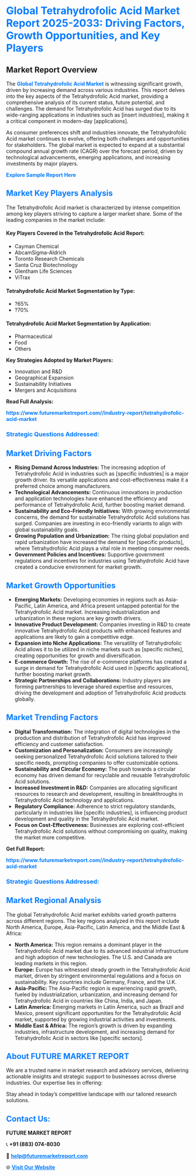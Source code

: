 <h1 style="color: #007BFF;">Global Tetrahydrofolic Acid Market Report 2025-2033: Driving Factors, Growth Opportunities, and Key Players</h1>

<section id="overview">
<h2>Market Report Overview</h2>
<p>The <a href="https://www.futuremarketreport.com//industry-report/tetrahydrofolic-acid-market" style="color: #007BFF; text-decoration: none;"><strong>Global Tetrahydrofolic Acid Market</strong></a> is witnessing significant growth, driven by increasing demand across various industries. This report delves into the key aspects of the Tetrahydrofolic Acid market, providing a comprehensive analysis of its current status, future potential, and challenges. The demand for Tetrahydrofolic Acid has surged due to its wide-ranging applications in industries such as [insert industries], making it a critical component in modern-day [applications].</p>
<p>As consumer preferences shift and industries innovate, the Tetrahydrofolic Acid market continues to evolve, offering both challenges and opportunities for stakeholders. The global market is expected to expand at a substantial compound annual growth rate (CAGR) over the forecast period, driven by technological advancements, emerging applications, and increasing investments by major players.</p>
</section>

<section id="overview">
<p><a href="https://www.futuremarketreport.com//request-sample/reportId=91783" style="color: #007BFF; text-decoration: none;"><strong>Explore Sample Report Here</strong></a></p>
</section>

<section id="key-players">
<h2 style="color: #007BFF;">Market Key Players Analysis</h2>
<p>The Tetrahydrofolic Acid market is characterized by intense competition among key players striving to capture a larger market share. Some of the leading companies in the market include:</p>
<h4>Key Players Covered in the Tetrahydrofolic Acid Report:</h4>
<ul><li>Cayman Chemical</li><li>AbcamSigma-Aldrich</li><li>Toronto Research Chemicals</li><li>Santa Cruz Biotechnology</li><li>Glentham Life Sciences</li><li>ViTrax</li></ul>
<h4>Tetrahydrofolic Acid Market Segmentation by Type:</h4>
<ul><li>?65%</li><li>?70%</li></ul>

<h4>Tetrahydrofolic Acid Market Segmentation by Application:</h4>
<ul><li>Pharmaceutical</li><li>Food</li><li>Others</li></ul>
<p><strong>Key Strategies Adopted by Market Players:</strong></p>
<ul>
<li>Innovation and R&D</li>
<li>Geographical Expansion</li>
<li>Sustainability Initiatives</li>
<li>Mergers and Acquisitions</li>
</ul>
</section>

<section>
<p><strong>Read Full Analysis: </strong></p><a href="https://www.futuremarketreport.com//industry-report/tetrahydrofolic-acid-market" style="color: #007BFF; text-decoration: none;"><strong>https://www.futuremarketreport.com//industry-report/tetrahydrofolic-acid-market</strong></a>
<h3 style="color: #007BFF;">Strategic Questions Addressed:</h3>
</section>

<section id="driving-factors">
<h2 style="color: #007BFF;">Market Driving Factors</h2>
<ul>
<li><strong>Rising Demand Across Industries:</strong> The increasing adoption of Tetrahydrofolic Acid in industries such as [specific industries] is a major growth driver. Its versatile applications and cost-effectiveness make it a preferred choice among manufacturers.</li>
<li><strong>Technological Advancements:</strong> Continuous innovations in production and application technologies have enhanced the efficiency and performance of Tetrahydrofolic Acid, further boosting market demand.</li>
<li><strong>Sustainability and Eco-Friendly Initiatives:</strong> With growing environmental concerns, the demand for sustainable Tetrahydrofolic Acid solutions has surged. Companies are investing in eco-friendly variants to align with global sustainability goals.</li>
<li><strong>Growing Population and Urbanization:</strong> The rising global population and rapid urbanization have increased the demand for [specific products], where Tetrahydrofolic Acid plays a vital role in meeting consumer needs.</li>
<li><strong>Government Policies and Incentives:</strong> Supportive government regulations and incentives for industries using Tetrahydrofolic Acid have created a conducive environment for market growth.</li>
</ul>
</section>

<section id="growth-opportunities">
<h2 style="color: #007BFF;">Market Growth Opportunities</h2>
<ul>
<li><strong>Emerging Markets:</strong> Developing economies in regions such as Asia-Pacific, Latin America, and Africa present untapped potential for the Tetrahydrofolic Acid market. Increasing industrialization and urbanization in these regions are key growth drivers.</li>
<li><strong>Innovative Product Development:</strong> Companies investing in R&D to create innovative Tetrahydrofolic Acid products with enhanced features and applications are likely to gain a competitive edge.</li>
<li><strong>Expansion into Niche Applications:</strong> The versatility of Tetrahydrofolic Acid allows it to be utilized in niche markets such as [specific niches], creating opportunities for growth and diversification.</li>
<li><strong>E-commerce Growth:</strong> The rise of e-commerce platforms has created a surge in demand for Tetrahydrofolic Acid used in [specific applications], further boosting market growth.</li>
<li><strong>Strategic Partnerships and Collaborations:</strong> Industry players are forming partnerships to leverage shared expertise and resources, driving the development and adoption of Tetrahydrofolic Acid products globally.</li>
</ul>
</section>

<section id="trending-factors">
<h2 style="color: #007BFF;">Market Trending Factors</h2>
<ul>
<li><strong>Digital Transformation:</strong> The integration of digital technologies in the production and distribution of Tetrahydrofolic Acid has improved efficiency and customer satisfaction.</li>
<li><strong>Customization and Personalization:</strong> Consumers are increasingly seeking personalized Tetrahydrofolic Acid solutions tailored to their specific needs, prompting companies to offer customizable options.</li>
<li><strong>Sustainability and Circular Economy:</strong> The push towards a circular economy has driven demand for recyclable and reusable Tetrahydrofolic Acid solutions.</li>
<li><strong>Increased Investment in R&D:</strong> Companies are allocating significant resources to research and development, resulting in breakthroughs in Tetrahydrofolic Acid technology and applications.</li>
<li><strong>Regulatory Compliance:</strong> Adherence to strict regulatory standards, particularly in industries like [specific industries], is influencing product development and quality in the Tetrahydrofolic Acid market.</li>
<li><strong>Focus on Cost-Effectiveness:</strong> Businesses are exploring cost-efficient Tetrahydrofolic Acid solutions without compromising on quality, making the market more competitive.</li>
</ul>
</section>

<section>
<p><strong>Get Full Report: </strong></p><a href="https://www.futuremarketreport.com//industry-report/tetrahydrofolic-acid-market" style="color: #007BFF; text-decoration: none;"><strong>https://www.futuremarketreport.com//industry-report/tetrahydrofolic-acid-market</strong></a>
<h3 style="color: #007BFF;">Strategic Questions Addressed:</h3>
</section>


<section id="regional-analysis">
<h2 style="color: #007BFF;">Market Regional Analysis</h2>
<p>The global Tetrahydrofolic Acid market exhibits varied growth patterns across different regions. The key regions analyzed in this report include North America, Europe, Asia-Pacific, Latin America, and the Middle East & Africa:</p>
<ul>
<li><strong>North America:</strong> This region remains a dominant player in the Tetrahydrofolic Acid market due to its advanced industrial infrastructure and high adoption of new technologies. The U.S. and Canada are leading markets in this region.</li>
<li><strong>Europe:</strong> Europe has witnessed steady growth in the Tetrahydrofolic Acid market, driven by stringent environmental regulations and a focus on sustainability. Key countries include Germany, France, and the U.K.</li>
<li><strong>Asia-Pacific:</strong> The Asia-Pacific region is experiencing rapid growth, fueled by industrialization, urbanization, and increasing demand for Tetrahydrofolic Acid in countries like China, India, and Japan.</li>
<li><strong>Latin America:</strong> Emerging markets in Latin America, such as Brazil and Mexico, present significant opportunities for the Tetrahydrofolic Acid market, supported by growing industrial activities and investments.</li>
<li><strong>Middle East & Africa:</strong> The region’s growth is driven by expanding industries, infrastructure development, and increasing demand for Tetrahydrofolic Acid in sectors like [specific sectors].</li>
</ul>
</section>

<footer>
<h2 style="color: #007BFF;">About FUTURE MARKET REPORT</h2>
<p>We are a trusted name in market research and advisory services, delivering actionable insights and strategic support to businesses across diverse industries. Our expertise lies in offering:</p>

<p>Stay ahead in today’s competitive landscape with our tailored research solutions.</p>

<h2 style="color: #007BFF;">Contact Us:</h2>
<p><strong>FUTURE MARKET REPORT</strong></p>
<p>📞 <strong>+91 (883) 074-8030</strong></p>
<p>📧 <strong><a href="mailto:help@futuremarketreport.com" style="color: #007BFF;">help@futuremarketreport.com</a></strong></p>
<p>🌐 <strong><a href="https://www.futuremarketreport.com/" style="color: #007BFF;">Visit Our Website</a></strong></p>
</footer>